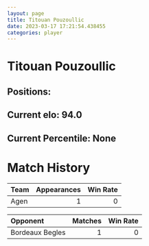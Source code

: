 ```yaml
---  
layout: page  
title: Titouan Pouzoullic  
date: 2023-03-17 17:21:54.438455  
categories: player  
---
```

# Titouan Pouzoullic

## Positions: 

## Current elo: 94.0

## Current Percentile: None

# Match History


| Team   |   Appearances |   Win Rate |
|:-------|--------------:|-----------:|
| Agen   |             1 |          0 |

| Opponent        |   Matches |   Win Rate |
|:----------------|----------:|-----------:|
| Bordeaux Begles |         1 |          0 |